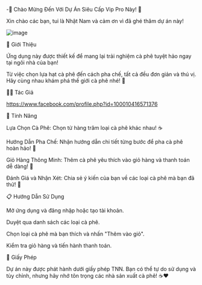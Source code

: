 -🎉 Chào Mừng Đến Với Dự Án Siêu Cấp Vip Pro Này! 🎉

Xin chào các bạn, tui là Nhật Nam và cảm ơn vì đã ghé thăm dự án này! 


![image](https://github.com/user-attachments/assets/06251298-a5d6-4479-9b49-e29e76904bcc)


🚀 Giới Thiệu

  Ứng dụng này được thiết kế để mang lại trải nghiệm cà phê tuyệt hảo ngay tại ngôi nhà của bạn!
  
  Từ việc chọn lựa hạt cà phê đến cách pha chế, tất cả đều đơn giản và thú vị. Hãy cùng nhau khám phá thế giới cà phê nhé! 🎉


👨‍💻 Tác Giả

https://www.facebook.com/profile.php?id=100010416571376


🎈 Tính Năng

Lựa Chọn Cà Phê: Chọn từ hàng trăm loại cà phê khác nhau! ☕

Hướng Dẫn Pha Chế: Nhận hướng dẫn chi tiết từng bước để pha cà phê hoàn hảo! 📖

Giỏ Hàng Thông Minh: Thêm cà phê yêu thích vào giỏ hàng và thanh toán dễ dàng! 🛒

Đánh Giá và Nhận Xét: Chia sẻ ý kiến của bạn về các loại cà phê mà bạn đã thử! 🌟


📋 Hướng Dẫn Sử Dụng

Mở ứng dụng và đăng nhập hoặc tạo tài khoản.

Duyệt qua danh sách các loại cà phê.

Chọn loại cà phê mà bạn thích và nhấn "Thêm vào giỏ".

Kiểm tra giỏ hàng và tiến hành thanh toán.


📜 Giấy Phép

Dự án này được phát hành dưới giấy phép TNN. Bạn có thể tự do sử dụng và tùy chỉnh, nhưng hãy nhớ tôn trọng các nhà sản xuất cà phê! ☕❤️

<!---
nhatnam2011/nhatnam2011 is a ✨ special ✨ repository because its `README.md` (this file) appears on your GitHub profile.
You can click the Preview link to take a look at your changes.
--->
